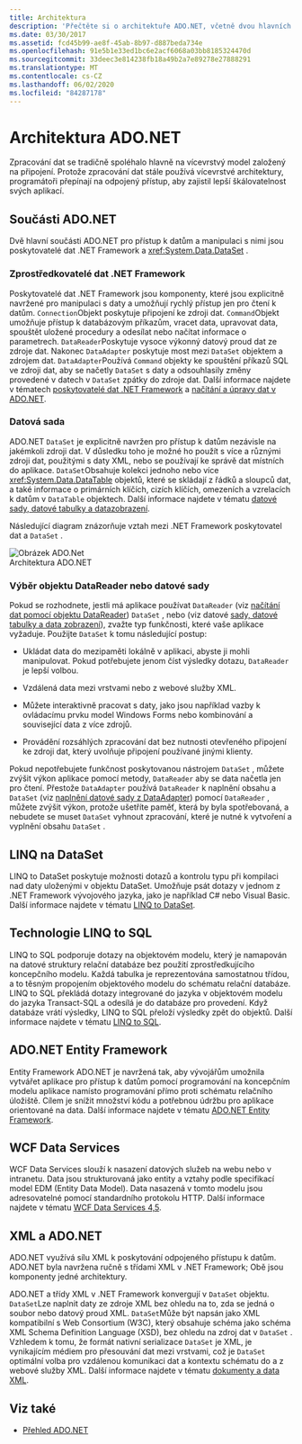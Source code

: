 ```yaml
---
title: Architektura
description: 'Přečtěte si o architektuře ADO.NET, včetně dvou hlavních komponent pro přístup k datům a manipulaci s nimi: poskytovatelé dat .NET Framework a datovou sadu.'
ms.date: 03/30/2017
ms.assetid: fcd45b99-ae8f-45ab-8b97-d887beda734e
ms.openlocfilehash: 91e5b1e33ed1bc6e2acf6068a03bb8185324470d
ms.sourcegitcommit: 33deec3e814238fb18a49b2a7e89278e27888291
ms.translationtype: MT
ms.contentlocale: cs-CZ
ms.lasthandoff: 06/02/2020
ms.locfileid: "84287178"
---
```

# <a name="adonet-architecture"></a>Architektura ADO.NET
Zpracování dat se tradičně spoléhalo hlavně na vícevrstvý model založený na připojení. Protože zpracování dat stále používá vícevrstvé architektury, programátoři přepínají na odpojený přístup, aby zajistil lepší škálovatelnost svých aplikací.  
  
## <a name="adonet-components"></a>Součásti ADO.NET  
 Dvě hlavní součásti ADO.NET pro přístup k datům a manipulaci s nimi jsou poskytovatelé dat .NET Framework a <xref:System.Data.DataSet> .  
  
### <a name="net-framework-data-providers"></a>Zprostředkovatelé dat .NET Framework  
 Poskytovatelé dat .NET Framework jsou komponenty, které jsou explicitně navržené pro manipulaci s daty a umožňují rychlý přístup jen pro čtení k datům. `Connection`Objekt poskytuje připojení ke zdroji dat. `Command`Objekt umožňuje přístup k databázovým příkazům, vracet data, upravovat data, spouštět uložené procedury a odesílat nebo načítat informace o parametrech. `DataReader`Poskytuje vysoce výkonný datový proud dat ze zdroje dat. Nakonec `DataAdapter` poskytuje most mezi `DataSet` objektem a zdrojem dat. `DataAdapter`Používá `Command` objekty ke spouštění příkazů SQL ve zdroji dat, aby se načetly `DataSet` s daty a odsouhlasily změny provedené v datech v `DataSet` zpátky do zdroje dat. Další informace najdete v tématech [poskytovatelé dat .NET Framework](data-providers.md) a [načítání a úpravy dat v ADO.NET](retrieving-and-modifying-data.md).  
  
### <a name="the-dataset"></a>Datová sada  
 ADO.NET `DataSet` je explicitně navržen pro přístup k datům nezávisle na jakémkoli zdroji dat. V důsledku toho je možné ho použít s více a různými zdroji dat, použitými s daty XML, nebo se používají ke správě dat místních do aplikace. `DataSet`Obsahuje kolekci jednoho nebo více <xref:System.Data.DataTable> objektů, které se skládají z řádků a sloupců dat, a také informace o primárních klíčích, cizích klíčích, omezeních a vzrelacích k datům v `DataTable` objektech. Další informace najdete v tématu [datové sady, datové tabulky a datazobrazení](./dataset-datatable-dataview/index.md).  
  
 Následující diagram znázorňuje vztah mezi .NET Framework poskytovatel dat a `DataSet` .  
  
 ![Obrázek ADO.Net](./media/ado-1-bpuedev11.png "ado_1_bpuedev11")  
Architektura ADO.NET  
  
### <a name="choosing-a-datareader-or-a-dataset"></a>Výběr objektu DataReader nebo datové sady  
 Pokud se rozhodnete, jestli má aplikace používat `DataReader` (viz [načítání dat pomocí objektu DataReader](retrieving-data-using-a-datareader.md)) `DataSet` , nebo (viz datové [sady, datové tabulky a data zobrazení](./dataset-datatable-dataview/index.md)), zvažte typ funkčnosti, které vaše aplikace vyžaduje. Použijte `DataSet` k tomu následující postup:  
  
- Ukládat data do mezipaměti lokálně v aplikaci, abyste ji mohli manipulovat. Pokud potřebujete jenom číst výsledky dotazu, `DataReader` je lepší volbou.  
  
- Vzdálená data mezi vrstvami nebo z webové služby XML.  
  
- Můžete interaktivně pracovat s daty, jako jsou například vazby k ovládacímu prvku model Windows Forms nebo kombinování a související data z více zdrojů.  
  
- Provádění rozsáhlých zpracování dat bez nutnosti otevřeného připojení ke zdroji dat, který uvolňuje připojení používané jinými klienty.  
  
 Pokud nepotřebujete funkčnost poskytovanou nástrojem `DataSet` , můžete zvýšit výkon aplikace pomocí metody, `DataReader` aby se data načetla jen pro čtení. Přestože `DataAdapter` používá `DataReader` k naplnění obsahu a `DataSet` (viz [naplnění datové sady z DataAdapter](populating-a-dataset-from-a-dataadapter.md)) pomocí `DataReader` , můžete zvýšit výkon, protože ušetříte paměť, která by byla spotřebovaná, a nebudete se muset `DataSet` vyhnout zpracování, které je nutné k vytvoření a vyplnění obsahu `DataSet` .  
  
## <a name="linq-to-dataset"></a>LINQ na DataSet  
 LINQ to DataSet poskytuje možnosti dotazů a kontrolu typu při kompilaci nad daty uloženými v objektu DataSet. Umožňuje psát dotazy v jednom z .NET Framework vývojového jazyka, jako je například C# nebo Visual Basic. Další informace najdete v tématu [LINQ to DataSet](linq-to-dataset.md).  
  
## <a name="linq-to-sql"></a>Technologie LINQ to SQL  
 LINQ to SQL podporuje dotazy na objektovém modelu, který je namapován na datové struktury relační databáze bez použití zprostředkujícího koncepčního modelu. Každá tabulka je reprezentována samostatnou třídou, a to těsným propojením objektového modelu do schématu relační databáze. LINQ to SQL překládá dotazy integrované do jazyka v objektovém modelu do jazyka Transact-SQL a odesílá je do databáze pro provedení. Když databáze vrátí výsledky, LINQ to SQL přeloží výsledky zpět do objektů. Další informace najdete v tématu [LINQ to SQL](./sql/linq/index.md).  
  
## <a name="adonet-entity-framework"></a>ADO.NET Entity Framework  
 Entity Framework ADO.NET je navržená tak, aby vývojářům umožnila vytvářet aplikace pro přístup k datům pomocí programování na koncepčním modelu aplikace namísto programování přímo proti schématu relačního úložiště. Cílem je snížit množství kódu a potřebnou údržbu pro aplikace orientované na data. Další informace najdete v tématu [ADO.NET Entity Framework](./ef/index.md).  
  
## <a name="wcf-data-services"></a>WCF Data Services  
 WCF Data Services slouží k nasazení datových služeb na webu nebo v intranetu. Data jsou strukturovaná jako entity a vztahy podle specifikací model EDM (Entity Data Model). Data nasazená v tomto modelu jsou adresovatelné pomocí standardního protokolu HTTP. Další informace najdete v tématu [WCF Data Services 4,5](../wcf/index.md).  
  
## <a name="xml-and-adonet"></a>XML a ADO.NET  
 ADO.NET využívá sílu XML k poskytování odpojeného přístupu k datům. ADO.NET byla navržena ručně s třídami XML v .NET Framework; Obě jsou komponenty jedné architektury.  
  
 ADO.NET a třídy XML v .NET Framework konvergují v `DataSet` objektu. `DataSet`Lze naplnit daty ze zdroje XML bez ohledu na to, zda se jedná o soubor nebo datový proud XML. `DataSet`Může být napsán jako XML kompatibilní s Web Consortium (W3C), který obsahuje schéma jako schéma XML Schema Definition Language (XSD), bez ohledu na zdroj dat v `DataSet` . Vzhledem k tomu, že formát nativní serializace `DataSet` je XML, je vynikajícím médiem pro přesouvání dat mezi vrstvami, což je `DataSet` optimální volba pro vzdálenou komunikaci dat a kontextu schématu do a z webové služby XML. Další informace najdete v tématu [dokumenty a data XML](../../../standard/data/xml/index.md).  
  
## <a name="see-also"></a>Viz také

- [Přehled ADO.NET](ado-net-overview.md)
